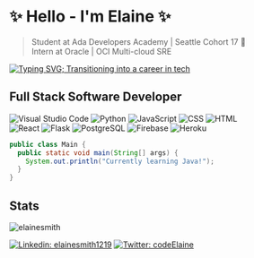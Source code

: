 # ✨ Hello - I'm Elaine ✨

> Student at Ada Developers Academy | Seattle Cohort 17 🦦 <br />
> Intern at Oracle | OCI Multi-cloud SRE


<!-- Typing SVG by DenverCoder1 - https://github.com/DenverCoder1/readme-typing-svg -->
[![Typing SVG; Transitioning into a career in tech](https://readme-typing-svg.herokuapp.com?font=Fira&pause=1000&width=435&lines=Transitioning+into+a+career+in+tech)](https://git.io/typing-svg)

## Full Stack Software Developer

<!-- Icon Shields/Badges - https://shields.io/ -->

![Visual Studio Code](https://img.shields.io/badge/Editor-VS_Code-informational?style=flat&logo=visual-studio-code&logoColor=white&color=blue)
![Python](https://img.shields.io/badge/Code-Python-informational?style=flat&logo=python&logoColor=white&color=blue)
![JavaScript](https://img.shields.io/badge/Code-JavaScript-informational?style=flat&logo=javascript&logoColor=white&color=blue)
![CSS](https://img.shields.io/badge/Code-CSS-informational?style=flat&logo=css3&logoColor=white&color=blue)
![HTML](https://img.shields.io/badge/Code-HTML-informational?style=flat&logo=html5&logoColor=white&color=blue) <br />
![React](https://img.shields.io/badge/Tools-React-informational?style=flat&logo=react&logoColor=white&color=blue)
![Flask](https://img.shields.io/badge/Tools-Flask-informational?style=flat&logo=flask&logoColor=white&color=blue)
![PostgreSQL](https://img.shields.io/badge/Tools-PostgreSQL-informational?style=flat&logo=postgresql&logoColor=white&color=blue)
![Firebase](https://img.shields.io/badge/Tools-Firebase-informational?style=flat&logo=firebase&logoColor=white&color=blue)
![Heroku](https://img.shields.io/badge/Tools-Heroku-informational?style=flat&logo=heroku&logoColor=white&color=blue)

```java
public class Main {
  public static void main(String[] args) {
    System.out.println("Currently learning Java!");
  }
}
```

## Stats

<img src="https://github-readme-stats.vercel.app/api?username=elainesmith&show_icons=true&theme=material-palenight" alt="elainesmith" />

[![Linkedin: elainesmith1219](https://img.shields.io/badge/-elainesmith1219-blue?style=flat-square&logo=Linkedin&logoColor=white&link=https://www.linkedin.com/in/elainesmith1219/)](https://www.linkedin.com/in/elainesmith1219/)
[![Twitter: codeElaine](https://img.shields.io/twitter/follow/codeElaine?style=social)](https://twitter.com/codeElaine)
